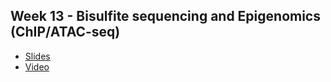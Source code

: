 Week 13 - Bisulfite sequencing and Epigenomics (ChIP/ATAC-seq)
---
- [Slides](bfx_workshop_bisulfite_2022.pdf)
- [Video](https://wustl.box.com/s/hvcwcxr6h9slprrju2uzb1swn16c72db)
